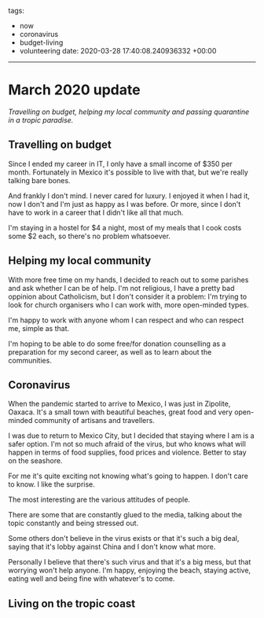 tags:
- now
- coronavirus
- budget-living
- volunteering
date: 2020-03-28 17:40:08.240936332 +00:00

---

# March 2020 update

_Travelling on budget, helping my local community and passing quarantine in a tropic paradise._

## Travelling on budget

Since I ended my career in IT, I only have a small income of $350 per month. Fortunately in Mexico it's possible to live with that, but we're really talking bare bones.

And frankly I don't mind. I never cared for luxury. I enjoyed it when I had it, now I don't and I'm just as happy as I was before. Or more, since I don't have to work in a career that I didn't like all that much.

I'm staying in a hostel for $4 a night, most of my meals that I cook costs some $2 each, so there's no problem whatsoever.

## Helping my local community

With more free time on my hands, I decided to reach out to some parishes and ask whether I can be of help. I'm not religious, I have a pretty bad oppinion about Catholicism, but I don't consider it a problem: I'm trying to look for church organisers who I can work with, more open-minded types.

I'm happy to work with anyone whom I can respect and who can respect me, simple as that.

I'm hoping to be able to do some free/for donation counselling as a preparation for my second career, as well as to learn about the communities.

## Coronavirus

When the pandemic started to arrive to Mexico, I was just in Zipolite, Oaxaca. It's a small town with beautiful beaches, great food and very open-minded community of artisans and travellers.

I was due to return to Mexico City, but I decided that staying where I am is a safer option. I'm not so much afraid of the virus, but who knows what will happen in terms of food supplies, food prices and violence. Better to stay on the seashore.

For me it's quite exciting not knowing what's going to happen. I don't care to know. I like the surprise.

The most interesting are the various attitudes of people.

There are some that are constantly glued to the media, talking about the topic constantly and being stressed out.

Some others don't believe in the virus exists or that it's such a big deal, saying that it's lobby against China and I don't know what more.

Personally I believe that there's such virus and that it's a big mess, but that worrying won't help anyone. I'm happy, enjoying the beach, staying active, eating well and being fine with whatever's to come.

## Living on the tropic coast
